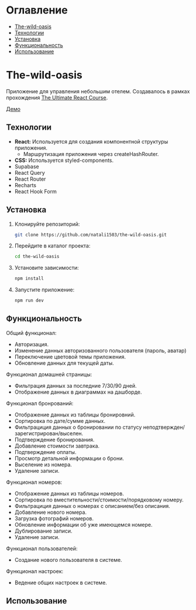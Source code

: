 # Оглавление

- [The-wild-oasis](#The-wild-oasis)
- [Технологии](#Технологии)
- [Установка](#Установка)
- [Функциональность](#Функциональность)
- [Использование](#Использование)

# The-wild-oasis

Приложение для управления небольшим отелем.
Создавалось в рамках прохождения [The Ultimate React Course](https://www.udemy.com/course/the-ultimate-react-course/).

[Демо](https://natali1503.github.io/the-wild-oasis/)

## Технологии

- **React:** Используется для создания компонентной структуры приложения.
  - Маршрутизация приложения через createHashRouter.
- **CSS:** Используется styled-components.
- Supabase
- React Query
- React Router
- Recharts
- React Hook Form

## Установка

1. Клонируйте репозиторий:

   ```bash
   git clone https://github.com/natali1503/the-wild-oasis.git
   ```

2. Перейдите в каталог проекта:

   ```bash
   cd the-wild-oasis
   ```

3. Установите зависимости:

   ```bash
   npm install
   ```

4. Запустите приложение:

   ```bash
   npm run dev
   ```

## Функциональность

Общий функционал:

- Авторизация.
- Изменение данных авторизованного пользователя (пароль, аватар)
- Переключение цветовой темы приложения.
- Обновление данных для текущей даты.

Функционал домашней страницы:

- Фильтрация данных за последние 7/30/90 дней.
- Отображение данных в диаграммах на дашборде.

Функционал бронрований:

- Отображение данных из таблицы бронировний.
- Сортировка по дате/сумме данных.
- Фильтрациция данных о бронировании по статусу неподтвержден/зарегистрирован/выселен.
- Подтверждение бронирования.
- Добавление стоимости завтрака.
- Подтверждение оплаты.
- Просмотр детальной информации о брони.
- Выселение из номера.
- Удаление записи.

Функционал номеров:

- Отображение данных из таблицы номеров.
- Сортировка по вместительности/стоимости/порядковому номеру.
- Фильтрациция данных о номерах с описанием/без описания.
- Добавление нового номера.
- Загрузка фотографий номеров.
- Обновление информации об уже имеющемся номере.
- Дублирование записи.
- Удаление записи.

Функционал пользователей:

- Создание нового пользователя в системе.

Функционал настроек:

- Ведение общих настроек в системе.

## Использование
